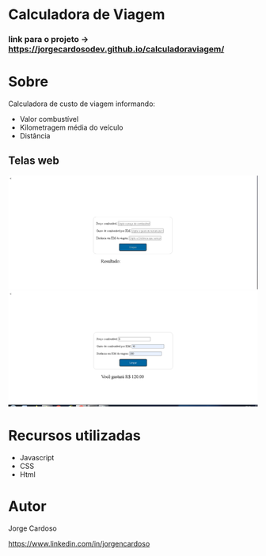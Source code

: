# Calculadora de Viagem

### link para o projeto -> https://jorgecardosodev.github.io/calculadoraviagem/

# Sobre 

Calculadora de custo de viagem informando:

- Valor combustível
- Kilometragem média do veículo
- Distância

## Telas web
![Web 1](https://github.com/JORGECARDOSODEV/calculadoraviagem/blob/main/tela1.jpg)
![Web 1](https://github.com/JORGECARDOSODEV/calculadoraviagem/blob/main/tela.png)

# Recursos utilizadas
- Javascript
- CSS
- Html

# Autor
Jorge Cardoso

https://www.linkedin.com/in/jorgencardoso
